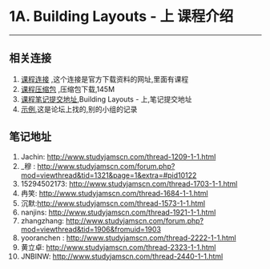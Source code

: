 # 1A. Building Layouts - 上 课程介绍

---
##  相关连接

  1.  [课程连接](<http://www.studyjamscn.com/thread-25-1-1.html>) ,这个连接是官方下载资料的网址,里面有课程
  2.  [课程压缩包](http://7xry3e.com2.z0.glb.qiniucdn.com/studyjams/udacity/2016/1A.BuildingLayouts.zip) ,压缩包下载,145M
  3.  [课程笔记提交地址](http://www.studyjamscn.com/forum-168-1.html),Building Layouts - 上,笔记提交地址
  4.  [示例](http://www.studyjamscn.com/thread-1173-1-1.html),这是论坛上找的,别的小组的记录

##  笔记地址
1.  Jachin: <http://www.studyjamscn.com/thread-1209-1-1.html>
2.  _穆 : <http://www.studyjamscn.com/forum.php?mod=viewthread&tid=1321&page=1&extra=#pid10122>
3.  15294502173: <http://www.studyjamscn.com/thread-1703-1-1.html>
4.  冉笑: <http://www.studyjamscn.com/thread-1684-1-1.html>
5.  沉默:<http://www.studyjamscn.com/thread-1573-1-1.html>
6.  nanjins: <http://www.studyjamscn.com/thread-1921-1-1.html>
7.  zhangzhang: <http://www.studyjamscn.com/forum.php?mod=viewthread&tid=1906&fromuid=1903>
8.  yooranchen : <http://www.studyjamscn.com/thread-2222-1-1.html>
9.  黄立卓:  <http://www.studyjamscn.com/thread-2323-1-1.html>
10. JNBINW: <http://www.studyjamscn.com/thread-2440-1-1.html>
